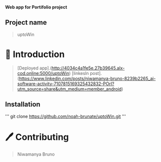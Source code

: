 **Web app for Portifolio project**

## Project name
> uptoWin

# :book: Introduction
> [Deployed app].(http://4034c4a1fe5e.27b39645.alx-cod.online:5000/uptoWin)
> [linkesln post].(https://www.linkedin.com/posts/niwamanya-bruno-8239b2265_ai-software-activity-7107815169325432832-POrI?utm_source=share&utm_medium=member_android)

## Installation
'''
git clone https://github.com/noah-brunate/uptoWin.git
'''
# :pen: Contributing
> Niwamanya Bruno
